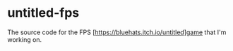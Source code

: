 # untitled-fps
The source code for the FPS [https://bluehats.itch.io/untitled]game that I'm working on.
